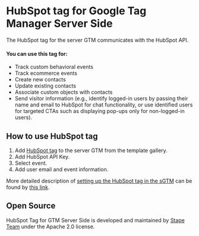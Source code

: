 # HubSpot tag for Google Tag Manager Server Side

The HubSpot tag for the server GTM communicates with the HubSpot API.

#### You can use this tag for:

- Track custom behavioral events
- Track ecommerce events
- Create new contacts
- Update existing contacts
- Associate custom objects with contacts
- Send visitor information (e.g., identify logged-in users by passing their name and email to HubSpot for chat functionality, or use identified users for targeted CTAs such as displaying pop-ups only for non-logged-in users).

## How to use HubSpot tag

1. Add [HubSpot tag](https://tagmanager.google.com/gallery/#/owners/stape-io/templates/hubspot-tag) to the server GTM from the template gallery.
2. Add HubSpot API Key.
3. Select event.
4. Add user email and event information.

More detailed description of [setting up the HubSpot tag in the sGTM](https://stape.io/how-to-connect-website-with-hubspot-using-server-side-tracking/) can be found by [this link](https://stape.io/how-to-connect-website-with-hubspot-using-server-side-tracking/).

## Open Source

HubSpot Tag for GTM Server Side is developed and maintained by [Stape Team](https://stape.io/) under the Apache 2.0 license.
